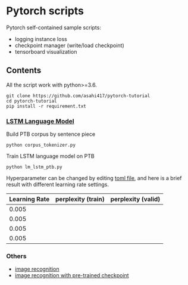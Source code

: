 # Pytorch scripts
Pytorch self-contained sample scripts:
- logging instance loss
- checkpoint manager (write/load checkpoint)
- tensorboard visualization

## Contents
All the script work with python>=3.6. 

```
git clone https://github.com/asahi417/pytorch-tutorial
cd pytorch-tutorial
pip install -r requirement.txt
```

### [LSTM Language Model](./lm_lstm_ptb.py)  
Build PTB corpus by sentence piece  
```
python corpus_tokenizer.py 
```

Train LSTM language model on PTB

```
python lm_lstm_ptb.py
```

Hyperparameter can be changed by editing [toml file](./parameters/lm_lstm_ptb.toml),
and here is a brief result with different learning rate settings.

| Learning Rate | perplexity (train) | perplexity (valid) |
| ------------- |:------------------:|:------------------:|
| 0.005         |                    |                    |
| 0.005         |                    |                    |
| 0.005         |                    |                    |
| 0.005         |                    |                    |



### Others
- [image recognition](./ir_cnn_cifar10.py)
- [image recognition with pre-trained checkpoint](./ir_resnet_hymenoptera.py)



